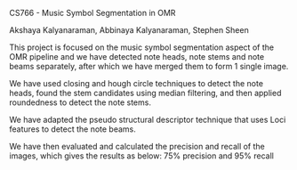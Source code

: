 CS766 - Music Symbol Segmentation in OMR 

Akshaya Kalyanaraman, Abbinaya Kalyanaraman, Stephen Sheen


This project is focused on the music symbol segmentation aspect of the OMR pipeline and we have detected note heads, note stems and note beams separately, after which we have merged them to form 1 single image.

We have used closing and hough circle techniques to detect the note heads, found the stem candidates using median filtering, and then applied roundedness to detect the note stems.

We have adapted the pseudo structural descriptor technique that uses Loci features to detect the note beams.

We have then evaluated and calculated the precision and recall of the images, which gives the results as below:
75% precision and 95% recall


